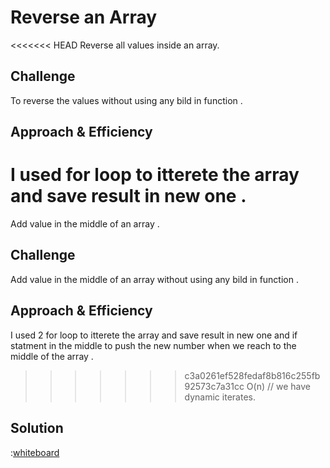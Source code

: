 # Reverse an Array
<<<<<<< HEAD
Reverse all values inside an array. 

## Challenge
To reverse the values without using any bild in function .

## Approach & Efficiency

I used for loop to itterete the array and save result in new one .
=======
Add value in the middle of an array . 

## Challenge
 Add value in the middle of an array without using any bild in function .

## Approach & Efficiency

I used  2 for loop to itterete the array and save result in new one and if statment in the middle to push the new number when we reach to the middle of the array .
>>>>>>> c3a0261ef528fedaf8b816c255fb92573c7a31cc
O(n) // we have dynamic iterates.


## Solution

:[whiteboard](array-reverse.png)

